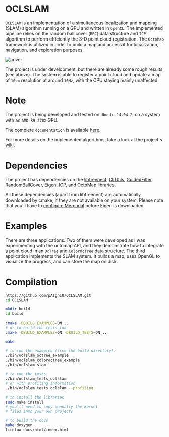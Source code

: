 # OCLSLAM
`OCLSLAM` is an implementation of a simultaneous localization and mapping (SLAM) algorithm running on a GPU and written in `OpenCL`. The implemented pipeline relies on the random ball cover (`RBC`) data structure and `ICP` algorithm to perform efficiently the 3-D point cloud registration. The `OctoMap` framework is utilized in order to build a map and access it for localization, navigation, and exploration purposes.

![cover](http://i76.photobucket.com/albums/j16/paign10/oclslam_demo_zpsc1qhk1xl.png)

The project is under development, but there are already some rough results (see above). The system is able to register a point cloud and update a map of `10cm` resolution at around `10Hz`, with the CPU staying mainly unaffected.

# Note
The project is being developed and tested on `Ubuntu 14.04.2`, on a system with an `AMD R9 270X` GPU.

The complete `documentation` is available [here](http://oclslam.paign10.me).

For more details on the implemented algorithms, take a look at the project's [wiki](https://github.com/pAIgn10/OCLSLAM/wiki/Algorithms).

# Dependencies
The project has dependencies on the [libfreenect](https://github.com/OpenKinect/libfreenect/), [CLUtils](https://github.com/pAIgn10/CLUtils), [GuidedFilter](https://github.com/pAIgn10/GuidedFilter), [RandomBallCover](https://github.com/pAIgn10/RandomBallCover), [Eigen](http://eigen.tuxfamily.org/index.php?title=Main_Page), [ICP](https://github.com/pAIgn10/ICP), and [OctoMap](https://github.com/OctoMap/octomap) libraries.

All these dependencies (apart from libfreenect) are automatically downloaded by cmake, if they are not available on your system. Please note that you'll have to [configure Mercurial](http://eigen.tuxfamily.org/index.php?title=Mercurial) before Eigen is downloaded.

# Examples
There are three applications. Two of them were developed as I was experimenting with the octomap API, and they demonstrate how to integrate a point cloud in an `OcTree` and `ColorOcTree` data structure. The third application implements the SLAM system. It builds a map, uses OpenGL to visualize the progress, and can store the map on disk.

# Compilation

```bash
https://github.com/pAIgn10/OCLSLAM.git
cd OCLSLAM

mkdir build
cd build

cmake -DBUILD_EXAMPLES=ON ..
# or to build the tests too
cmake -DBUILD_EXAMPLES=ON -DBUILD_TESTS=ON ..

make

# to run the examples (from the build directory!)
./bin/oclslam_octree_example
./bin/oclslam_coloroctree_example
./bin/oclslam_slam

# to run the tests
./bin/oclslam_tests_oclslam
# or with profiling information
./bin/oclslam_tests_oclslam --profiling

# to install the libraries
sudo make install
# you'll need to copy manually the kernel 
# files into your own projects

# to build the docs
make doxygen
firefox docs/html/index.html
```
